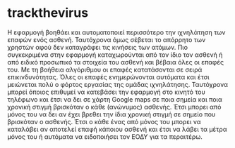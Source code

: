 # trackthevirus
Η εφαρμογή βοηθάει και αυτοματοποιεί περισσότερο την ιχνηλάτηση των επαφών ενός ασθενή. Ταυτόχρονα όμως σέβεται το απόρρητο των χρηστών αφού δεν καταγράφει τις κινήσεις των ατόμων. Πιο συγκεκριμένα στην εφαρμογή καταχωρούνται από τον ίδιο τον ασθενή ή από ειδικό προσωπικό τα στοιχεία του ασθενή και βέβαια όλες οι επαφές του. Με τη βοήθεια αλγόριθμου οι επαφές κατατάσονται σε σειρά επικινδυνότητας. Όλες οι επαφές ενημερώνονται αυτόματα και έτσι μειώνεται πολύ ο φόρτος εργασίας της ομάδας ιχνηλάτησης. Ταυτόχρονα μπορεί όποιος επιθυμεί να κατεβάσει την εφαρμογή στο κινητό του τηλέφωνο και έτσι να δει σε χάρτη Google maps σε ποια σημεία και ποια χρονική στιγμή βρισκόταν ο κάθε (ανώνυμος) ασθενής. Έτσι μπορει από μόνος του να δει αν έχει βρεθει την ίδια χρονική στιγμή σε σημείο που βρισκόταν ο ασθενής. Έτσι ο κάθε ένας από μόνος του μπορει να καταλάβει αν αποτελεί επαφή κάποιου ασθενή και έτσι να λάβει τα μέτρα μόνος του ή αυτόματα να ειδοποιήσει τον ΕΟΔΥ για τα περαιτέρω.

